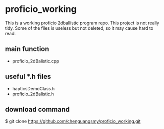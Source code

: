 # proficio_working
This is a working proficio 2dballistic program repo. 
This project is not really tidy. Some of the files is useless but not deleted, so it may cause hard to read.


## main function
* proficio_2dBalistic.cpp

## useful *.h files
* hapticsDemoClass.h
* proficio_2dBalistic.h

## download command 
$ git clone https://github.com/chenguangsmy/proficio_working.git
